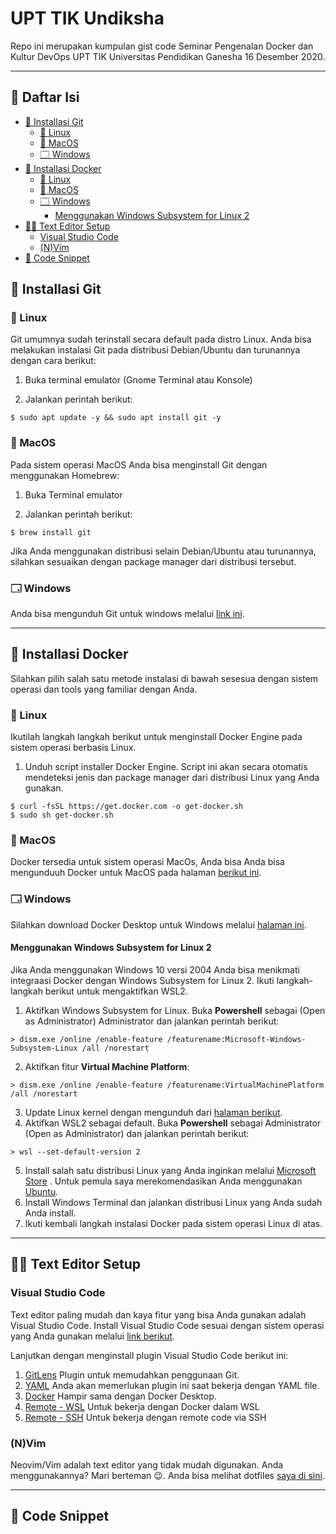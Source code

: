 # UPT TIK Undiksha

Repo ini merupakan kumpulan gist code Seminar Pengenalan Docker dan Kultur 
DevOps UPT TIK Universitas Pendidikan Ganesha 16 Desember 2020.

---

## 📄 Daftar Isi


<!-- vim-markdown-toc GFM -->

* [🌿 Installasi Git](#-installasi-git)
	* [🐧 Linux](#-linux)
	* [🍎 MacOS](#-macos)
	* [🗔 Windows](#-windows)
* [🐳 Installasi Docker](#-installasi-docker)
	* [🐧 Linux](#-linux-1)
	* [🍎 MacOS](#-macos-1)
	* [🗔 Windows](#-windows-1)
		* [Menggunakan Windows Subsystem for Linux 2](#menggunakan-windows-subsystem-for-linux-2)
* [👩‍💻 Text Editor Setup](#-text-editor-setup)
	* [Visual Studio Code](#visual-studio-code)
	* [(N)Vim](#nvim)
* [📃 Code Snippet](#-code-snippet)

<!-- vim-markdown-toc -->

## 🌿 Installasi Git

### 🐧 Linux

Git umumnya sudah terinstall secara default pada distro Linux. Anda bisa melakukan
instalasi Git pada distribusi Debian/Ubuntu dan turunannya dengan cara berikut:
1. Buka terminal emulator (Gnome Terminal atau Konsole)

2. Jalankan perintah berikut:

```
$ sudo apt update -y && sudo apt install git -y
```

### 🍎 MacOS

Pada sistem operasi MacOS Anda bisa menginstall Git dengan menggunakan Homebrew:

1. Buka Terminal emulator

2. Jalankan perintah berikut:


```console
$ brew install git
```

Jika Anda menggunakan distribusi selain Debian/Ubuntu atau turunannya, silahkan
sesuaikan dengan package manager dari distribusi tersebut.

### 🗔 Windows

Anda bisa mengunduh Git untuk windows melalui [link ini](https://git-scm.com/download/win).

--- 


## 🐳 Installasi Docker

Silahkan pilih salah satu metode instalasi di bawah sesesua dengan sistem operasi
dan tools yang familiar dengan Anda.

### 🐧 Linux

Ikutilah langkah langkah berikut untuk menginstall Docker Engine pada sistem operasi
berbasis Linux.

1. Unduh script installer Docker Engine. Script ini akan secara otomatis mendeteksi
jenis dan package manager dari distribusi Linux yang Anda gunakan.

```console
$ curl -fsSL https://get.docker.com -o get-docker.sh
$ sudo sh get-docker.sh
```


### 🍎 MacOS

Docker tersedia untuk sistem operasi MacOs, Anda bisa Anda bisa mengunduuh
Docker untuk MacOS pada halaman [berikut ini](https://hub.docker.com/editions/community/docker-ce-desktop-macm).


### 🗔 Windows 

Silahkan download Docker Desktop untuk Windows melalui [halaman ini](https://hub.docker.com/editions/community/docker-ce-desktop-windowsm).

#### Menggunakan Windows Subsystem for Linux 2

Jika Anda menggunakan Windows 10 versi 2004 Anda bisa menikmati integraasi Docker dengan
Windows Subsystem for Linux 2. Ikuti langkah-langkah berikut untuk mengaktifkan WSL2.

1. Aktifkan Windows Subsystem for Linux. Buka **Powershell** sebagai (Open as Administrator) 
Administrator dan jalankan perintah berikut:

```console
> dism.exe /online /enable-feature /featurename:Microsoft-Windows-Subsystem-Linux /all /norestart
```

2. Aktifkan fitur **Virtual Machine Platform**:

```console
> dism.exe /online /enable-feature /featurename:VirtualMachinePlatform /all /norestart
```

3. Update Linux kernel dengan mengunduh dari [halaman berikut](https://wslstorestorage.blob.core.windows.net/wslblob/wsl_update_x64.msi).
4. Aktifkan WSL2 sebagai default. Buka **Powershell** sebagai Administrator 
(Open as Administrator) dan jalankan perintah berikut:

```console
> wsl --set-default-version 2
```

5. Install salah satu distribusi Linux yang Anda inginkan melalui [Microsoft Store](https://aka.ms/wslstore) .
Untuk pemula saya merekomendasikan Anda menggunakan [Ubuntu](https://aka.ms/wslstore).
6. Install Windows Terminal dan jalankan distribusi Linux yang Anda sudah Anda install.
7. Ikuti kembali langkah instalasi Docker pada sistem operasi Linux di atas.

---

## 👩‍💻 Text Editor Setup

### Visual Studio Code

Text editor paling mudah dan kaya fitur yang bisa Anda gunakan adalah Visual
Studio Code. Install Visual Studio Code sesuai dengan sistem operasi yang Anda gunakan 
melalui [link berikut](https://code.visualstudio.com/download).

Lanjutkan dengan menginstall plugin Visual Studio Code berikut  ini:
1. [GitLens](https://marketplace.visualstudio.com/items?itemName=eamodio.gitlens)
Plugin untuk memudahkan penggunaan Git.
2. [YAML](https://marketplace.visualstudio.com/items?itemName=redhat.vscode-yaml)
Anda akan memerlukan plugin ini saat bekerja dengan YAML file.
3. [Docker](https://marketplace.visualstudio.com/items?itemName=ms-azuretools.vscode-docker)
Hampir sama dengan Docker Desktop.
4. [Remote - WSL](https://marketplace.visualstudio.com/items?itemName=ms-vscode-remote.remote-wsl)
Untuk bekerja dengan Docker dalam WSL
5. [Remote - SSH](https://marketplace.visualstudio.com/items?itemName=ms-vscode-remote.remote-ssh)
Untuk bekerja dengan remote code via SSH  

### (N)Vim

Neovim/Vim adalah text editor yang tidak mudah digunakan. Anda menggunakannya? 
Mari berteman 😉. Anda bisa melihat dotfiles [saya di sini](https://github.com/budasuyasa/dotfile).

---

## 📃 Code Snippet



